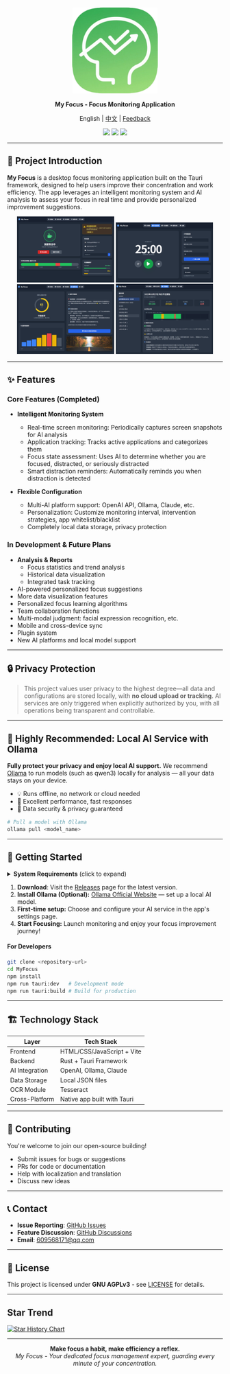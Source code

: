 <p align="center">
  <a href="https://github.com/jie0102/My_Focus/releases">
    <img src="assets/icon.jpg" alt="Product Logo" width="200">
  </a>
</p>

<p align="center"><b>My Focus - Focus Monitoring Application</b></p>

<p align="center">English | <a href="./docs/README.zh.md">中文</a> | <a href="https://github.com/jie0102/My_Focus/issues">Feedback</a><br></p>

<p align="center">
  <img src="https://img.shields.io/badge/status-developing-yellow.svg">
  <img src="https://img.shields.io/badge/Tauri-1.5-blue.svg">
  <img src="https://img.shields.io/badge/license-AGPLv3-green.svg">
</p>

---

## 🧐 Project Introduction

**My Focus** is a desktop focus monitoring application built on the Tauri framework, designed to help users improve their concentration and work efficiency.
The app leverages an intelligent monitoring system and AI analysis to assess your focus in real time and provide personalized improvement suggestions.

<p align="center">
  <img src="assets/screenshot1.png" width="45%">
  <img src="assets/screenshot2.png" width="45%">
  <img src="assets/screenshot3.png" width="45%">
  <img src="assets/screenshot4.png" width="45%">
</p>

---

## ✨ Features

### Core Features (Completed)

- **Intelligent Monitoring System**
  - Real-time screen monitoring: Periodically captures screen snapshots for AI analysis
  - Application tracking: Tracks active applications and categorizes them
  - Focus state assessment: Uses AI to determine whether you are focused, distracted, or seriously distracted
  - Smart distraction reminders: Automatically reminds you when distraction is detected

- **Flexible Configuration**
  - Multi-AI platform support: OpenAI API, Ollama, Claude, etc.
  - Personalization: Customize monitoring interval, intervention strategies, app whitelist/blacklist
  - Completely local data storage, privacy protection



### In Development & Future Plans
  - **Analysis & Reports**
    - Focus statistics and trend analysis
    - Historical data visualization
    - Integrated task tracking
- AI-powered personalized focus suggestions
- More data visualization features
- Personalized focus learning algorithms
- Team collaboration functions
- Multi-modal judgment: facial expression recognition, etc.
- Mobile and cross-device sync
- Plugin system
- New AI platforms and local model support

---

## 🔒 Privacy Protection

> This project values user privacy to the highest degree—all data and configurations are stored locally, with **no cloud upload or tracking**.
> AI services are only triggered when explicitly authorized by you, with all operations being transparent and controllable.

---

## 🤖 Highly Recommended: Local AI Service with Ollama

**Fully protect your privacy and enjoy local AI support.**
We recommend [Ollama](https://ollama.ai) to run models (such as qwen3) locally for analysis — all your data stays on your device.

- 💡 Runs offline, no network or cloud needed
- 🚀 Excellent performance, fast responses
- 🔐 Data security & privacy guaranteed

```bash
# Pull a model with Ollama
ollama pull <model_name>
```

---

## 🚀 Getting Started

<details>
  <summary><b>System Requirements</b> (click to expand)</summary>

  - Windows 10/11 (main support)
  - 4GB+ RAM (8GB+ recommended)
  - Node.js 18+
  - Rust toolchain (for building)
</details>

1. **Download**: Visit the [Releases](../../releases) page for the latest version.
2. **Install Ollama (Optional):** [Ollama Official Website](https://ollama.ai) — set up a local AI model.
3. **First-time setup:** Choose and configure your AI service in the app's settings page.
4. **Start Focusing:** Launch monitoring and enjoy your focus improvement journey!

#### For Developers

```bash
git clone <repository-url>
cd MyFocus
npm install
npm run tauri:dev   # Development mode
npm run tauri:build # Build for production
```

---

## 🏗️ Technology Stack

| Layer         | Tech Stack                      |
| ------------- | ------------------------------ |
| Frontend      | HTML/CSS/JavaScript + Vite     |
| Backend       | Rust + Tauri Framework         |
| AI Integration| OpenAI, Ollama, Claude         |
| Data Storage  | Local JSON files               |
| OCR Module    | Tesseract                      |
| Cross-Platform| Native app built with Tauri    |

---

## 🤝 Contributing

You're welcome to join our open-source building!

- Submit issues for bugs or suggestions
- PRs for code or documentation
- Help with localization and translation
- Discuss new ideas

---

## 📞 Contact

- **Issue Reporting**: [GitHub Issues](../../issues)
- **Feature Discussion**: [GitHub Discussions](../../discussions)
- **Email**: 609568171@qq.com

---

## 📄 License

This project is licensed under **GNU AGPLv3** - see [LICENSE](LICENSE) for details.

---

## Star Trend

[![Star History Chart](https://api.star-history.com/svg?repos=jie0102/My_Focus&type=Date)](https://star-history.com/#jie0102/My_Focus&Date)

---

<p align="center">
  <b>Make focus a habit, make efficiency a reflex.</b><br>
  <i>My Focus - Your dedicated focus management expert, guarding every minute of your concentration.</i>
</p>


